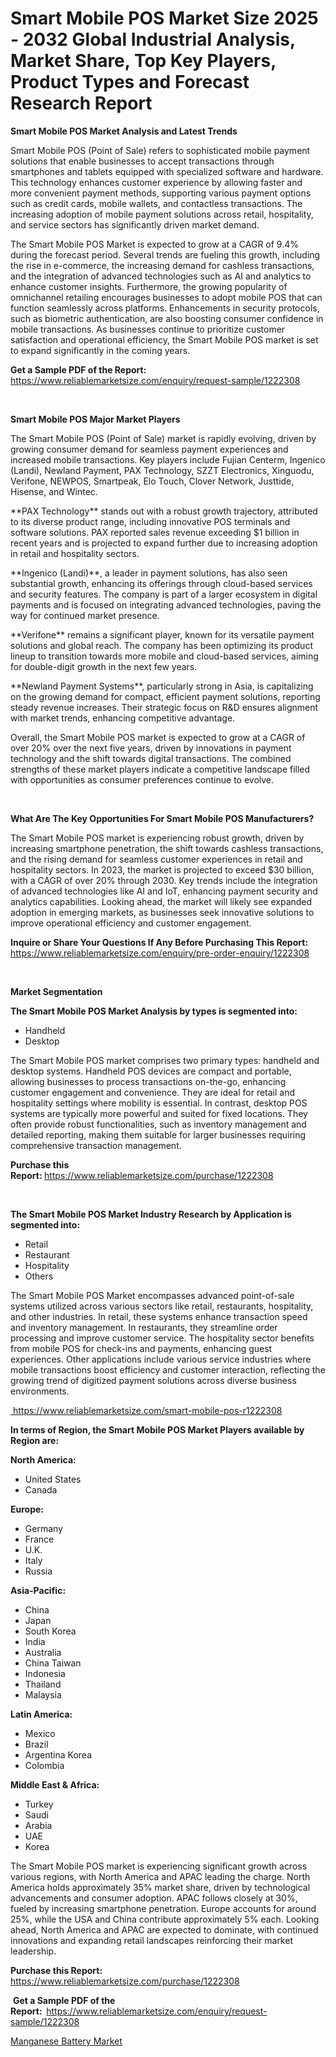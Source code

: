 <p><h1>Smart Mobile POS Market Size 2025 - 2032 Global Industrial Analysis, Market Share, Top Key Players, Product Types and Forecast Research Report</h1></p><p><strong>Smart Mobile POS Market Analysis and Latest Trends</strong></p>
<p><p>Smart Mobile POS (Point of Sale) refers to sophisticated mobile payment solutions that enable businesses to accept transactions through smartphones and tablets equipped with specialized software and hardware. This technology enhances customer experience by allowing faster and more convenient payment methods, supporting various payment options such as credit cards, mobile wallets, and contactless transactions. The increasing adoption of mobile payment solutions across retail, hospitality, and service sectors has significantly driven market demand.</p><p>The Smart Mobile POS Market is expected to grow at a CAGR of 9.4% during the forecast period. Several trends are fueling this growth, including the rise in e-commerce, the increasing demand for cashless transactions, and the integration of advanced technologies such as AI and analytics to enhance customer insights. Furthermore, the growing popularity of omnichannel retailing encourages businesses to adopt mobile POS that can function seamlessly across platforms. Enhancements in security protocols, such as biometric authentication, are also boosting consumer confidence in mobile transactions. As businesses continue to prioritize customer satisfaction and operational efficiency, the Smart Mobile POS market is set to expand significantly in the coming years.</p></p>
<p><strong>Get a Sample PDF of the Report:&nbsp;</strong> <a href="https://www.reliablemarketsize.com/enquiry/request-sample/1222308?utm_campaign=2313&utm_medium=2&utm_source=Github&utm_content=ia&utm_term=10022025&utm_id=smart-mobile-pos">https://www.reliablemarketsize.com/enquiry/request-sample/1222308</a></p>
<p>&nbsp;</p>
<p><strong>Smart Mobile POS Major Market Players</strong></p>
<p><p>The Smart Mobile POS (Point of Sale) market is rapidly evolving, driven by growing consumer demand for seamless payment experiences and increased mobile transactions. Key players include Fujian Centerm, Ingenico (Landi), Newland Payment, PAX Technology, SZZT Electronics, Xinguodu, Verifone, NEWPOS, Smartpeak, Elo Touch, Clover Network, Justtide, Hisense, and Wintec.</p><p>**PAX Technology** stands out with a robust growth trajectory, attributed to its diverse product range, including innovative POS terminals and software solutions. PAX reported sales revenue exceeding $1 billion in recent years and is projected to expand further due to increasing adoption in retail and hospitality sectors.</p><p>**Ingenico (Landi)**, a leader in payment solutions, has also seen substantial growth, enhancing its offerings through cloud-based services and security features. The company is part of a larger ecosystem in digital payments and is focused on integrating advanced technologies, paving the way for continued market presence.</p><p>**Verifone** remains a significant player, known for its versatile payment solutions and global reach. The company has been optimizing its product lineup to transition towards more mobile and cloud-based services, aiming for double-digit growth in the next few years.</p><p>**Newland Payment Systems**, particularly strong in Asia, is capitalizing on the growing demand for compact, efficient payment solutions, reporting steady revenue increases. Their strategic focus on R&D ensures alignment with market trends, enhancing competitive advantage.</p><p>Overall, the Smart Mobile POS market is expected to grow at a CAGR of over 20% over the next five years, driven by innovations in payment technology and the shift towards digital transactions. The combined strengths of these market players indicate a competitive landscape filled with opportunities as consumer preferences continue to evolve.</p></p>
<p>&nbsp;</p>
<p><strong>What Are The Key Opportunities For Smart Mobile POS Manufacturers?</strong></p>
<p><p>The Smart Mobile POS market is experiencing robust growth, driven by increasing smartphone penetration, the shift towards cashless transactions, and the rising demand for seamless customer experiences in retail and hospitality sectors. In 2023, the market is projected to exceed $30 billion, with a CAGR of over 20% through 2030. Key trends include the integration of advanced technologies like AI and IoT, enhancing payment security and analytics capabilities. Looking ahead, the market will likely see expanded adoption in emerging markets, as businesses seek innovative solutions to improve operational efficiency and customer engagement.</p></p>
<p><strong>Inquire or Share Your Questions If Any Before Purchasing This Report:</strong> <a href="https://www.reliablemarketsize.com/enquiry/pre-order-enquiry/1222308?utm_campaign=2313&utm_medium=2&utm_source=Github&utm_content=ia&utm_term=10022025&utm_id=smart-mobile-pos">https://www.reliablemarketsize.com/enquiry/pre-order-enquiry/1222308</a></p>
<p>&nbsp;</p>
<p><strong>Market Segmentation</strong></p>
<p><strong>The Smart Mobile POS Market Analysis by types is segmented into:</strong></p>
<p><ul><li>Handheld</li><li>Desktop</li></ul></p>
<p><p>The Smart Mobile POS market comprises two primary types: handheld and desktop systems. Handheld POS devices are compact and portable, allowing businesses to process transactions on-the-go, enhancing customer engagement and convenience. They are ideal for retail and hospitality settings where mobility is essential. In contrast, desktop POS systems are typically more powerful and suited for fixed locations. They often provide robust functionalities, such as inventory management and detailed reporting, making them suitable for larger businesses requiring comprehensive transaction management.</p></p>
<p><strong>Purchase this Report:&nbsp;</strong><a href="https://www.reliablemarketsize.com/purchase/1222308?utm_campaign=2313&utm_medium=2&utm_source=Github&utm_content=ia&utm_term=10022025&utm_id=smart-mobile-pos">https://www.reliablemarketsize.com/purchase/1222308</a></p>
<p>&nbsp;</p>
<p><strong>The Smart Mobile POS Market Industry Research by Application is segmented into:</strong></p>
<p><ul><li>Retail</li><li>Restaurant</li><li>Hospitality</li><li>Others</li></ul></p>
<p><p>The Smart Mobile POS Market encompasses advanced point-of-sale systems utilized across various sectors like retail, restaurants, hospitality, and other industries. In retail, these systems enhance transaction speed and inventory management. In restaurants, they streamline order processing and improve customer service. The hospitality sector benefits from mobile POS for check-ins and payments, enhancing guest experiences. Other applications include various service industries where mobile transactions boost efficiency and customer interaction, reflecting the growing trend of digitized payment solutions across diverse business environments.</p></p>
<p><a href="https://www.reliablemarketsize.com/smart-mobile-pos-r1222308?utm_campaign=2313&utm_medium=2&utm_source=Github&utm_content=ia&utm_term=10022025&utm_id=smart-mobile-pos">&nbsp;https://www.reliablemarketsize.com/smart-mobile-pos-r1222308</a></p>
<p><strong>In terms of Region, the Smart Mobile POS Market Players available by Region are:</strong></p>
<p>
    <p> <strong> North America: </strong>
        <ul>
            <li>United States</li>
            <li>Canada</li>
        </ul>
        </p> 
    <p> <strong> Europe: </strong>
        <ul>
            <li>Germany</li>
            <li>France</li>
            <li>U.K.</li>
            <li>Italy</li>
            <li>Russia</li>
        </ul>
        </p> 
    <p> <strong> Asia-Pacific: </strong>
        <ul>
            <li>China</li>
            <li>Japan</li>
            <li>South Korea</li>
            <li>India</li>
            <li>Australia</li>
            <li>China Taiwan</li>
            <li>Indonesia</li>
            <li>Thailand</li>
            <li>Malaysia</li>
        </ul>
        </p> 
    <p> <strong> Latin America: </strong>
        <ul>
            <li>Mexico</li>
            <li>Brazil</li>
            <li>Argentina Korea</li>
            <li>Colombia</li>
        </ul>
        </p> 
    <p> <strong> Middle East & Africa: </strong>
        <ul>
            <li>Turkey</li>
            <li>Saudi</li>
            <li>Arabia</li>
            <li>UAE</li>
            <li>Korea</li>
        </ul>
    </p>
    </p>
<p><p>The Smart Mobile POS market is experiencing significant growth across various regions, with North America and APAC leading the charge. North America holds approximately 35% market share, driven by technological advancements and consumer adoption. APAC follows closely at 30%, fueled by increasing smartphone penetration. Europe accounts for around 25%, while the USA and China contribute approximately 5% each. Looking ahead, North America and APAC are expected to dominate, with continued innovations and expanding retail landscapes reinforcing their market leadership.</p></p>
<p><strong>Purchase this Report: </strong><a href="https://www.reliablemarketsize.com/purchase/1222308?utm_campaign=2313&utm_medium=2&utm_source=Github&utm_content=ia&utm_term=10022025&utm_id=smart-mobile-pos">https://www.reliablemarketsize.com/purchase/1222308</a></p>
<p>&nbsp;<strong>Get a Sample PDF of the Report:&nbsp;&nbsp;</strong><a href="https://www.reliablemarketsize.com/enquiry/request-sample/1222308?utm_campaign=2313&utm_medium=2&utm_source=Github&utm_content=ia&utm_term=10022025&utm_id=smart-mobile-pos">https://www.reliablemarketsize.com/enquiry/request-sample/1222308</a></p>
<p><strong></strong></p>
<p><p><a href="https://github.com/yazminwollma30/Market-Research-Report-List-1/blob/main/manganese-battery-market.md?utm_campaign=2313&utm_medium=2&utm_source=Github&utm_content=ia&utm_term=10022025&utm_id=smart-mobile-pos">Manganese Battery Market</a></p></p>